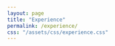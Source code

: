 ```yaml
---
layout: page
title: "Experience"
permalink: /experience/
css: "/assets/css/experience.css"
---
```


<div class="spacer"></div>

<!-- Step 1: Left Top -->
<div class="experience-step" data-observe>
  <div class="container" style="display: flex; justify-content: flex-start;">
    <div>
      <div class="bold-text year-label">2016 - 2019</div>
      <div class="circle">
        <span class="bold-text">University of Tokyo</span><br>JSPS Research Fellow (DC1)<br>(Apr 2016 - Mar 2019)
      </div>
      <div class="arrow-wrapper tighter-arrow">
        <img src="/qanat_website/assets/img/custom-arrow.png" alt="arrow" class="arrow-below">
      </div>
    </div>
  </div>
</div>

<!-- Step 2: Right Bottom -->
<div class="experience-step" data-observe>
  <div class="container" style="display: flex; justify-content: flex-end;">
    <div>
      <div class="bold-text year-label">2019 - 2022</div>
      <div style="display: flex; justify-content: center; align-items: center; gap: 30px;">
        <div class="circle">
          <span class="bold-text">RIKEN iTHEMS</span><br>Special Postdoctoral Researcher<br>(Apr 2019 - Mar 2022)
        </div>
        <div class="circle">
          <span class="bold-text">Cornell University (USA)</span><br>Postdoctoral Researcher<br>(Sep 2019 - Aug 2020)
        </div>
      </div>
      <div class="arrow-wrapper tighter-arrow">
        <img src="/qanat_website/assets/img/custom-arrow2.png" alt="arrow" class="arrow-below">
      </div>
    </div>
  </div>
</div>

<!-- Step 3: Right Top -->
<div class="experience-step" data-observe>
  <div class="container" style="display: flex; justify-content: flex-end;">
    <div>
      <div class="bold-text year-label">2022 - 2025</div>
      <div style="display: flex; justify-content: center; align-items: center; gap: 30px;">
        <div class="circle">
          <span class="bold-text">YITP, Kyoto University</span><br>Research Assistant Professor<br>(Apr 2022 - Mar 2025)
        </div>
        <div class="circle">
          <span class="bold-text">Princeton University (USA)</span><br>Postdoctoral Researcher<br>(Sep 2022 - Mar 2025)
        </div>
      </div>
      <div class="arrow-wrapper tighter-arrow">
        <img src="/qanat_website/assets/img/custom-arrow2.png" alt="arrow" class="arrow-below">
      </div>
    </div>
  </div>
</div>

<!-- Step 4: Right Top -->
<div class="experience-step" data-observe>
  <div class="container" style="display: flex; justify-content: flex-end;">
    <div>
      <div class="bold-text year-label">2025 - Present</div>
      <div class="circle dark-green">
        <span class="bold-text">University of Osaka</span><br>Assistant Professor (tenured)<br>(Apr 2025 - present)
      </div>
      <div class="arrow-wrapper tighter-arrow">
        <img src="/qanat_website/assets/img/custom-arrow.png" alt="arrow" class="arrow-below">
      </div>
      <ul class="custom-bullets">
        <li>—</li>
      </ul>
    </div>
  </div>
</div>

<style>
.experience-step {
  opacity: 0;
  transform: translateY(30px);
  transition: opacity 0.8s ease-out, transform 0.8s ease-out;
  margin-bottom: 80px;
}
.experience-step.visible {
  opacity: 1;
  transform: translateY(0);
}
.circle {
  width: 240px;
  height: 240px;
  border-radius: 50%;
  background-color: #a8d5ba;
  color: white;
  display: flex;
  justify-content: center;
  align-items: center;
  padding: 20px;
  text-align: center;
  position: relative;
  overflow: hidden;
  flex-direction: column;
  font-size: 0.9rem;
  line-height: 1.3;
  word-break: break-word;
}
.circle.dark-green {
  background-color: #2c5e3e;
}
.year-label {
  font-size: 1.3rem;
  font-weight: bold;
  text-align: center;
  margin-bottom: 10px;
}
.arrow-wrapper {
  width: 100%;
  text-align: center;
  display: flex;
  justify-content: center;
}
.arrow-wrapper.tighter-arrow {
  margin-top: 5px;
  margin-bottom: 5px;
}
.arrow-below {
  width: 60px;
  height: auto;
  display: block;
  margin: 0 auto;
}
.custom-bullets {
  list-style: none;
  padding: 0;
  margin: 40px auto 30px auto;
  max-width: 600px;
  text-align: left;
}
</style>

<script>
document.addEventListener("DOMContentLoaded", function () {
  const steps = document.querySelectorAll('[data-observe]');
  let delay = 0;

  const observer = new IntersectionObserver((entries, observer) => {
    entries
      .filter(entry => entry.isIntersecting)
      .sort((a, b) => a.target.offsetTop - b.target.offsetTop)
      .forEach((entry, index) => {
        setTimeout(() => {
          entry.target.classList.add("visible");
        }, delay);
        delay += 300;
        observer.unobserve(entry.target);
      });
  }, {
    threshold: 0.1
  });

  steps.forEach(step => observer.observe(step));
});
</script>
